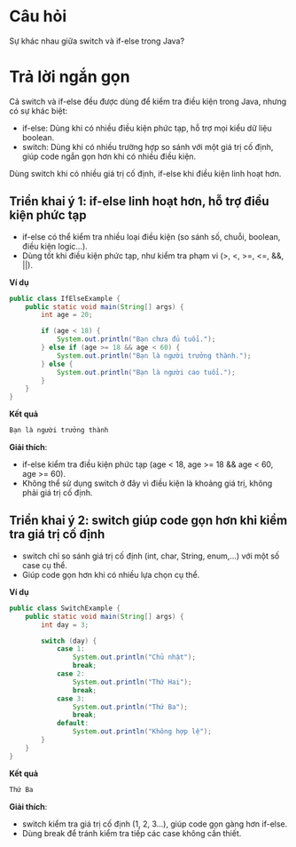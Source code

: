 # Câu hỏi
Sự khác nhau giữa switch và if-else trong Java?

# Trả lời ngắn gọn  
Cả switch và if-else đều được dùng để kiểm tra điều kiện trong Java, nhưng có sự khác biệt:
*	if-else: Dùng khi có nhiều điều kiện phức tạp, hỗ trợ mọi kiểu dữ liệu boolean.
*	switch: Dùng khi có nhiều trường hợp so sánh với một giá trị cố định, giúp code ngắn gọn hơn khi có nhiều điều kiện.

Dùng switch khi có nhiều giá trị cố định, if-else khi điều kiện linh hoạt hơn.


## Triển khai ý 1: if-else linh hoạt hơn, hỗ trợ điều kiện phức tạp
*	if-else có thể kiểm tra nhiều loại điều kiện (so sánh số, chuỗi, boolean, điều kiện logic…).
*	Dùng tốt khi điều kiện phức tạp, như kiểm tra phạm vi (>, <, >=, <=, &&, ||).

**Ví dụ**
```java
public class IfElseExample {
    public static void main(String[] args) {
        int age = 20;

        if (age < 18) {
            System.out.println("Bạn chưa đủ tuổi.");
        } else if (age >= 18 && age < 60) {
            System.out.println("Bạn là người trưởng thành.");
        } else {
            System.out.println("Bạn là người cao tuổi.");
        }
    }
}

```

**Kết quả**
```java
Bạn là người trưởng thành
```
**Giải thích**:
*	if-else kiểm tra điều kiện phức tạp (age < 18, age >= 18 && age < 60, age >= 60).
*	Không thể sử dụng switch ở đây vì điều kiện là khoảng giá trị, không phải giá trị cố định.



## Triển khai ý 2: switch giúp code gọn hơn khi kiểm tra giá trị cố định
*	switch chỉ so sánh giá trị cố định (int, char, String, enum,…) với một số case cụ thể.
*	Giúp code gọn hơn khi có nhiều lựa chọn cụ thể.

**Ví dụ**
```java
public class SwitchExample {
    public static void main(String[] args) {
        int day = 3;

        switch (day) {
            case 1:
                System.out.println("Chủ nhật");
                break;
            case 2:
                System.out.println("Thứ Hai");
                break;
            case 3:
                System.out.println("Thứ Ba");
                break;
            default:
                System.out.println("Không hợp lệ");
        }
    }
}

```

**Kết quả**
```java
Thứ Ba
```
**Giải thích**:
*	switch kiểm tra giá trị cố định (1, 2, 3…), giúp code gọn gàng hơn if-else.
*	Dùng break để tránh kiểm tra tiếp các case không cần thiết.




